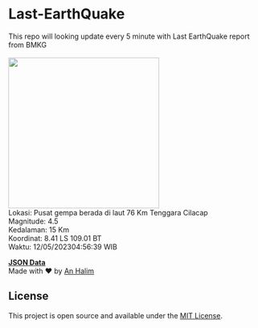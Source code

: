 # Last-EarthQuake
This repo will looking update every 5 minute with Last EarthQuake report from BMKG
<br>
<br>
<img src="https://static.bmkg.go.id/20230512045639.mmi.jpg" width="300"/>
<br>
Lokasi: Pusat gempa berada di laut 76 Km Tenggara Cilacap <br>
Magnitude: 4.5 <br>
Kedalaman: 15 Km <br>
Koordinat: 8.41 LS 109.01 BT <br>
Waktu: 12/05/202304:56:39 WIB <br>

<a href="./data/data.json">**JSON Data**</a>
<br>
Made with ❤️ by <a href="https://github.com/an-halim">An Halim</a>
## License

This project is open source and available under the [MIT License](LICENSE).
